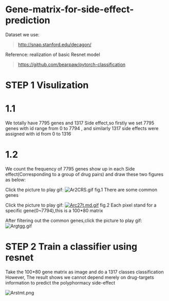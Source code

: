 # Gene-matrix-for-side-effect-prediction
Dataset we use:
>http://snap.stanford.edu/decagon/

Reference: realization of basic Resnet model
>https://github.com/bearpaw/pytorch-classification

# STEP 1 Visulization
  # 1.1
We totally have 7795 genes and 1317 Side effect,so firstly we set 7795 genes with id range from 0 to 7794 ,
and similarly 1317 side effects were assigned with id  from    0 to 1316

  # 1.2
We count the frequency of 7795 genes show up in each Side effect(Corresponding to a group of drug pairs) 
and draw these two figures as below:

Click the picture to play gif:
![Ar2CRS.gif](https://s2.ax1x.com/2019/03/31/Ar2CRS.gif)
fig.1 There are some common genes

Click the picture to play gif:
[![Arc27t.md.gif](https://s2.ax1x.com/2019/03/31/Arc27t.md.gif)](https://imgchr.com/i/Arc27t)
fig.2 Each pixel stand for a specific gene(0~7794),this is a 100*80 matrix

After filtering out the common genes,click the picture to play gif:
![Argtgg.gif](https://s2.ax1x.com/2019/03/31/Argtgg.gif)

# STEP 2 Train a classifier using resnet 
Take the 100*80 gene matrix as image and do a 1317 classes classification
However, The result shows we cannot depend merely on drug-targets information 
to predict the polyphormacy side-effect

![Arstmt.png](https://s2.ax1x.com/2019/03/31/Arstmt.png)
